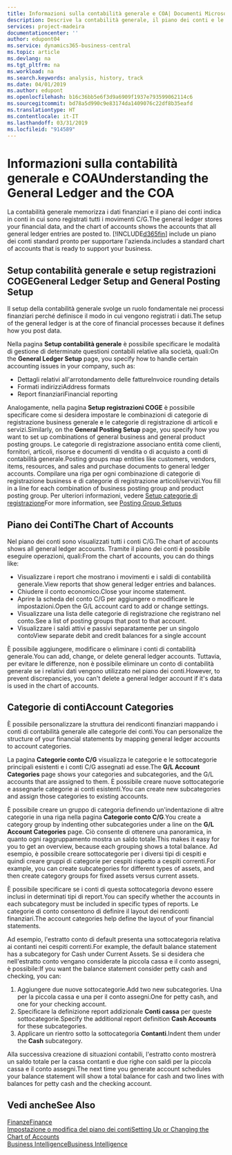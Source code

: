 ```yaml
---
title: Informazioni sulla contabilità generale e COA| Documenti Microsoft
description: Descrive la contabilità generale, il piano dei conti e le categorie dei conti.
services: project-madeira
documentationcenter: ''
author: edupont04
ms.service: dynamics365-business-central
ms.topic: article
ms.devlang: na
ms.tgt_pltfrm: na
ms.workload: na
ms.search.keywords: analysis, history, track
ms.date: 04/01/2019
ms.author: edupont
ms.openlocfilehash: b16c36bb5e6f3d9a6909f1937e793599062114c6
ms.sourcegitcommit: bd78a5d990c9e83174da1409076c22df8b35eafd
ms.translationtype: HT
ms.contentlocale: it-IT
ms.lasthandoff: 03/31/2019
ms.locfileid: "914589"
---
```

# <a name="understanding-the-general-ledger-and-the-coa"></a><span data-ttu-id="37f7e-103">Informazioni sulla contabilità generale e COA</span><span class="sxs-lookup"><span data-stu-id="37f7e-103">Understanding the General Ledger and the COA</span></span>
<span data-ttu-id="37f7e-104">La contabilità generale memorizza i dati finanziari e il piano dei conti indica in conti in cui sono registrati tutti i movimenti C/G.</span><span class="sxs-lookup"><span data-stu-id="37f7e-104">The general ledger stores your financial data, and the chart of accounts shows the accounts that all general ledger entries are posted to.</span></span> [!INCLUDE[d365fin](includes/d365fin_md.md)] <span data-ttu-id="37f7e-105">include un piano dei conti standard pronto per supportare l'azienda.</span><span class="sxs-lookup"><span data-stu-id="37f7e-105">includes a standard chart of accounts that is ready to support your business.</span></span>

## <a name="general-ledger-setup-and-general-posting-setup"></a><span data-ttu-id="37f7e-106">Setup contabilità generale e setup registrazioni COGE</span><span class="sxs-lookup"><span data-stu-id="37f7e-106">General Ledger Setup and General Posting Setup</span></span>
<span data-ttu-id="37f7e-107">Il setup della contabilità generale svolge un ruolo fondamentale nei processi finanziari perché definisce il modo in cui vengono registrati i dati.</span><span class="sxs-lookup"><span data-stu-id="37f7e-107">The setup of the general ledger is at the core of financial processes because it defines how you post data.</span></span>  

<span data-ttu-id="37f7e-108">Nella pagina **Setup contabilità generale** è possibile specificare le modalità di gestione di determinate questioni contabili relative alla società, quali:</span><span class="sxs-lookup"><span data-stu-id="37f7e-108">On the **General Ledger Setup** page, you specify how to handle certain accounting issues in your company, such as:</span></span>  

* <span data-ttu-id="37f7e-109">Dettagli relativi all'arrotondamento delle fatture</span><span class="sxs-lookup"><span data-stu-id="37f7e-109">Invoice rounding details</span></span>  
* <span data-ttu-id="37f7e-110">Formati indirizzi</span><span class="sxs-lookup"><span data-stu-id="37f7e-110">Address formats</span></span>  
* <span data-ttu-id="37f7e-111">Report finanziari</span><span class="sxs-lookup"><span data-stu-id="37f7e-111">Financial reporting</span></span>  

<span data-ttu-id="37f7e-112">Analogamente, nella pagina **Setup registrazioni COGE** è possibile specificare come si desidera impostare le combinazioni di categorie di registrazione business generale e le categorie di registrazione di articoli e servizi.</span><span class="sxs-lookup"><span data-stu-id="37f7e-112">Similarly, on the **General Posting Setup** page, you specify how you want to set up combinations of general business and general product posting groups.</span></span> <span data-ttu-id="37f7e-113">Le categorie di registrazione associano entità come clienti, fornitori, articoli, risorse e documenti di vendita o di acquisto a conti di contabilità generale.</span><span class="sxs-lookup"><span data-stu-id="37f7e-113">Posting groups map entities like customers, vendors, items, resources, and sales and purchase documents to general ledger accounts.</span></span> <span data-ttu-id="37f7e-114">Compilare una riga per ogni combinazione di categorie di registrazione business e di categorie di registrazione articoli/servizi.</span><span class="sxs-lookup"><span data-stu-id="37f7e-114">You fill in a line for each combination of business posting group and product posting group.</span></span> <span data-ttu-id="37f7e-115">Per ulteriori informazioni, vedere [Setup categorie di registrazione](finance-posting-groups.md)</span><span class="sxs-lookup"><span data-stu-id="37f7e-115">For more information, see [Posting Group Setups](finance-posting-groups.md)</span></span>  

## <a name="the-chart-of-accounts"></a><span data-ttu-id="37f7e-116">Piano dei Conti</span><span class="sxs-lookup"><span data-stu-id="37f7e-116">The Chart of Accounts</span></span>
<span data-ttu-id="37f7e-117">Nel piano dei conti sono visualizzati tutti i conti C/G.</span><span class="sxs-lookup"><span data-stu-id="37f7e-117">The chart of accounts shows all general ledger accounts.</span></span> <span data-ttu-id="37f7e-118">Tramite il piano dei conti è possibile eseguire operazioni, quali:</span><span class="sxs-lookup"><span data-stu-id="37f7e-118">From the chart of accounts, you can do things like:</span></span>  

* <span data-ttu-id="37f7e-119">Visualizzare i report che mostrano i movimenti e i saldi di contabilità generale.</span><span class="sxs-lookup"><span data-stu-id="37f7e-119">View reports that show general ledger entries and balances.</span></span>  
* <span data-ttu-id="37f7e-120">Chiudere il conto economico.</span><span class="sxs-lookup"><span data-stu-id="37f7e-120">Close your income statement.</span></span>  
* <span data-ttu-id="37f7e-121">Aprire la scheda del conto C/G per aggiungere o modificare le impostazioni.</span><span class="sxs-lookup"><span data-stu-id="37f7e-121">Open the G/L account card to add or change settings.</span></span>  
* <span data-ttu-id="37f7e-122">Visualizzare una lista delle categorie di registrazione che registrano nel conto.</span><span class="sxs-lookup"><span data-stu-id="37f7e-122">See a list of posting groups that post to that account.</span></span>
* <span data-ttu-id="37f7e-123">Visualizzare i saldi attivi e passivi separatamente per un singolo conto</span><span class="sxs-lookup"><span data-stu-id="37f7e-123">View separate debit and credit balances for a single account</span></span>  

<span data-ttu-id="37f7e-124">È possibile aggiungere, modificare o eliminare i conti di contabilità generale.</span><span class="sxs-lookup"><span data-stu-id="37f7e-124">You can add, change, or delete general ledger accounts.</span></span> <span data-ttu-id="37f7e-125">Tuttavia, per evitare le differenze, non è possibile eliminare un conto di contabilità generale se i relativi dati vengono utilizzato nel piano dei conti.</span><span class="sxs-lookup"><span data-stu-id="37f7e-125">However, to prevent discrepancies, you can't delete a general ledger account if it's data is used in the chart of accounts.</span></span>  

## <a name="account-categories"></a><span data-ttu-id="37f7e-126">Categorie di conti</span><span class="sxs-lookup"><span data-stu-id="37f7e-126">Account Categories</span></span>
<span data-ttu-id="37f7e-127">È possibile personalizzare la struttura dei rendiconti finanziari mappando i conti di contabilità generale alle categorie dei conti.</span><span class="sxs-lookup"><span data-stu-id="37f7e-127">You can personalize the structure of your financial statements by mapping general ledger accounts to account categories.</span></span>  

<span data-ttu-id="37f7e-128">La pagina **Categorie conto C/G** visualizza le categorie e le sottocategorie principali esistenti e i conti C/G assegnati ad esse.</span><span class="sxs-lookup"><span data-stu-id="37f7e-128">The **G/L Account Categories** page shows your categories and subcategories, and the G/L accounts that are assigned to them.</span></span> <span data-ttu-id="37f7e-129">È possibile creare nuove sottocategorie e assegnarle categorie ai conti esistenti.</span><span class="sxs-lookup"><span data-stu-id="37f7e-129">You can create new subcategories and assign those categories to existing accounts.</span></span>  

<span data-ttu-id="37f7e-130">È possibile creare un gruppo di categoria definendo un'indentazione di altre categorie in una riga nella pagina **Categorie conto C/G**.</span><span class="sxs-lookup"><span data-stu-id="37f7e-130">You create a category group by indenting other subcategories under a line on the **G/L Account Categories** page.</span></span> <span data-ttu-id="37f7e-131">Ciò consente di ottenere una panoramica, in quanto ogni raggruppamento mostra un saldo totale.</span><span class="sxs-lookup"><span data-stu-id="37f7e-131">This makes it easy for you to get an overview, because each grouping shows a total balance.</span></span> <span data-ttu-id="37f7e-132">Ad esempio, è possibile creare sottocategorie per i diversi tipi di cespiti e quindi creare gruppi di categorie per cespiti rispetto a cespiti correnti.</span><span class="sxs-lookup"><span data-stu-id="37f7e-132">For example, you can create subcategories for different types of assets, and then create category groups for fixed assets versus current assets.</span></span>  

<span data-ttu-id="37f7e-133">È possibile specificare se i conti di questa sottocategoria devono essere inclusi in determinati tipi di report.</span><span class="sxs-lookup"><span data-stu-id="37f7e-133">You can specify whether the accounts in each subcategory must be included in specific types of reports.</span></span> <span data-ttu-id="37f7e-134">Le categorie di conto consentono di definire il layout dei rendiconti finanziari.</span><span class="sxs-lookup"><span data-stu-id="37f7e-134">The account categories help define the layout of your financial statements.</span></span>  

<span data-ttu-id="37f7e-135">Ad esempio, l'estratto conto di default presenta una sottocategoria relativa ai contanti nei cespiti correnti.</span><span class="sxs-lookup"><span data-stu-id="37f7e-135">For example, the default balance statement has a subcategory for Cash under Current Assets.</span></span> <span data-ttu-id="37f7e-136">Se si desidera che nell'estratto conto vengano considerate la piccola cassa e il conto assegni, è possibile:</span><span class="sxs-lookup"><span data-stu-id="37f7e-136">If you want the balance statement consider petty cash and checking, you can:</span></span>  

1. <span data-ttu-id="37f7e-137">Aggiungere due nuove sottocategorie.</span><span class="sxs-lookup"><span data-stu-id="37f7e-137">Add two new subcategories.</span></span> <span data-ttu-id="37f7e-138">Una per la piccola cassa e una per il conto assegni.</span><span class="sxs-lookup"><span data-stu-id="37f7e-138">One for petty cash, and one for your checking account.</span></span>  
2. <span data-ttu-id="37f7e-139">Specificare la definizione report addizionale **Conti cassa** per queste sottocategorie.</span><span class="sxs-lookup"><span data-stu-id="37f7e-139">Specify the additional report definition **Cash Accounts** for these subcategories.</span></span>  
3. <span data-ttu-id="37f7e-140">Applicare un rientro sotto la sottocategoria **Contanti**.</span><span class="sxs-lookup"><span data-stu-id="37f7e-140">Indent them under the **Cash** subcategory.</span></span>  

<span data-ttu-id="37f7e-141">Alla successiva creazione di situazioni contabili, l'estratto conto mostrerà un saldo totale per la cassa contanti e due righe con saldi per la piccola cassa e il conto assegni.</span><span class="sxs-lookup"><span data-stu-id="37f7e-141">The next time you generate account schedules your balance statement will show a total balance for cash and two lines with balances for petty cash and the checking account.</span></span>  

## <a name="see-also"></a><span data-ttu-id="37f7e-142">Vedi anche</span><span class="sxs-lookup"><span data-stu-id="37f7e-142">See Also</span></span>
[<span data-ttu-id="37f7e-143">Finanze</span><span class="sxs-lookup"><span data-stu-id="37f7e-143">Finance</span></span>](finance.md)  
[<span data-ttu-id="37f7e-144">Impostazione o modifica del piano dei conti</span><span class="sxs-lookup"><span data-stu-id="37f7e-144">Setting Up or Changing the Chart of Accounts</span></span>](finance-setup-chart-accounts.md)  
[<span data-ttu-id="37f7e-145">Business Intelligence</span><span class="sxs-lookup"><span data-stu-id="37f7e-145">Business Intelligence</span></span>](bi.md)  
